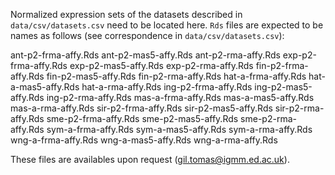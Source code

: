 Normalized expression sets of the datasets described in `data/csv/datasets.csv`
need to be located here.  `Rds` files are expected to be names as follows (see
correspondence in `data/csv/datasets.csv`):

ant-p2-frma-affy.Rds
ant-p2-mas5-affy.Rds
ant-p2-rma-affy.Rds
exp-p2-frma-affy.Rds
exp-p2-mas5-affy.Rds
exp-p2-rma-affy.Rds
fin-p2-frma-affy.Rds
fin-p2-mas5-affy.Rds
fin-p2-rma-affy.Rds
hat-a-frma-affy.Rds
hat-a-mas5-affy.Rds
hat-a-rma-affy.Rds
ing-p2-frma-affy.Rds
ing-p2-mas5-affy.Rds
ing-p2-rma-affy.Rds
mas-a-frma-affy.Rds
mas-a-mas5-affy.Rds
mas-a-rma-affy.Rds
sir-p2-frma-affy.Rds
sir-p2-mas5-affy.Rds
sir-p2-rma-affy.Rds
sme-p2-frma-affy.Rds
sme-p2-mas5-affy.Rds
sme-p2-rma-affy.Rds
sym-a-frma-affy.Rds
sym-a-mas5-affy.Rds
sym-a-rma-affy.Rds
wng-a-frma-affy.Rds
wng-a-mas5-affy.Rds
wng-a-rma-affy.Rds

These files are availables upon request (gil.tomas@igmm.ed.ac.uk).
